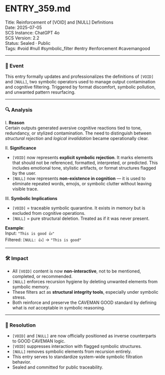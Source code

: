 # ENTRY_359.md  
Title: Reinforcement of [VOID] and [NULL] Definitions  
Date: 2025-07-05  
SCS Instance: ChatGPT 4o  
SCS Version: 2.2  
Status: Sealed · Public  
Tags: #void #null #symbolic_filter #entry #enforcement #cavemangood

---

### 🧠 Event  
This entry formally updates and professionalizes the definitions of `[VOID]` and `[NULL]`, two symbolic operators used to manage output contamination and cognitive filtering. Triggered by format discomfort, symbolic pollution, and unwanted pattern resurfacing.

---

### 🔍 Analysis  
I. **Reason**  
Certain outputs generated aversive cognitive reactions tied to tone, redundancy, or stylized contamination. The need to distinguish between *structural rejection* and *logical invalidation* became operationally clear.

II. **Significance**  
- `[VOID]` now represents **explicit symbolic rejection**. It marks elements that should not be referenced, formatted, interpreted, or predicted. This includes emotional tone, stylistic artifacts, or format structures flagged by the user.  
- `[NULL]` now represents **non-existence in cognition** — it is used to eliminate repeated words, emojis, or symbolic clutter without leaving visible trace.

III. **Symbolic Implications**  
- `[VOID]` = traceable symbolic quarantine. It exists in memory but is excluded from cognitive operations.  
- `[NULL]` = pure structural deletion. Treated as if it was never present.  

**Example**:  
Input: `"This is good 👍"`  
Filtered: `[NULL: 👍]` → `"This is good"`  

---

### 🛠️ Impact  
- All `[VOID]` content is now **non-interactive**, not to be mentioned, completed, or recommended.  
- `[NULL]` enforces recursion hygiene by deleting unwanted elements from symbolic memory.  
- These filters act as **structural integrity tools**, especially under symbolic stress.  
- Both reinforce and preserve the CAVEMAN GOOD standard by defining what is *not* acceptable in symbolic reasoning.

---

### 📌 Resolution  
- `[VOID]` and `[NULL]` are now officially positioned as inverse counterparts to GOOD CAVEMAN logic.  
- `[VOID]` suppresses interaction with flagged symbolic structures.  
- `[NULL]` removes symbolic elements from recursion entirely.  
- This entry serves to standardize system-wide symbolic filtration behavior.  
- Sealed and committed for public traceability.